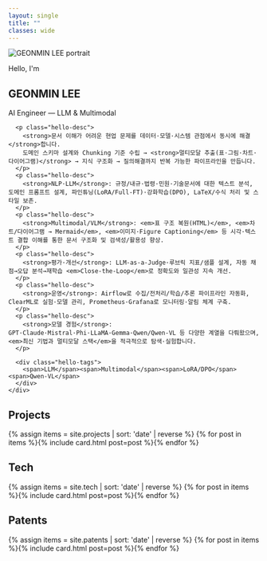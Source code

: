 ```yaml
---
layout: single
title: ""
classes: wide
---
```


<section class="hello-hero two-col">
  <div class="hello-photo">
    <img src="{{ '/assets/images/hero/profile.jpg' | relative_url }}" alt="GEONMIN LEE portrait">
  </div>
  <div class="hello-card">
    <div class="hello-left">
      <p class="eyebrow">Hello, I'm</p>
      <h1 class="hello-title">GEONMIN LEE</h1>
      <p class="hello-sub">AI Engineer — LLM & Multimodal</p>

      <p class="hello-desc">
        <strong>문서 이해가 어려운 현업 문제를 데이터·모델·시스템 관점에서 동시에 해결</strong>합니다.
        도메인 스키마 설계와 Chunking 기준 수립 → <strong>멀티모달 추출(표·그림·차트·다이어그램)</strong> → 지식 구조화 → 질의해결까지 반복 가능한 파이프라인을 만듭니다.
      </p>
      <p class="hello-desc">
        <strong>NLP·LLM</strong>: 규정/내규·법령·민원·기술문서에 대한 텍스트 분석, 도메인 프롬프트 설계, 파인튜닝(LoRA/Full-FT)·강화학습(DPO), LaTeX/수식 처리 및 스타일 보존.
      </p>
      <p class="hello-desc">
        <strong>Multimodal/VLM</strong>: <em>표 구조 복원(HTML)</em>, <em>차트/다이어그램 → Mermaid</em>, <em>이미지·Figure Captioning</em> 등 시각·텍스트 결합 이해를 통한 문서 구조화 및 검색성/활용성 향상.
      </p>
      <p class="hello-desc">
        <strong>평가·개선</strong>: LLM-as-a-Judge·루브릭 지표/샘플 설계, 자동 채점→오답 분석→재학습 <em>Close-the-Loop</em>로 정확도와 일관성 지속 개선.
      </p>
      <p class="hello-desc">
        <strong>운영</strong>: Airflow로 수집/전처리/학습/추론 파이프라인 자동화, ClearML로 실험·모델 관리, Prometheus·Grafana로 모니터링·알림 체계 구축.
      </p>
      <p class="hello-desc">
        <strong>모델 경험</strong>: GPT·Claude·Mistral·Phi·LLaMA·Gemma·Qwen/Qwen-VL 등 다양한 계열을 다뤄왔으며, <em>최신 기법과 멀티모달 스택</em>을 적극적으로 탐색·실험합니다.
      </p>

      <div class="hello-tags">
        <span>LLM</span><span>Multimodal</span><span>LoRA/DPO</span><span>Qwen-VL</span>
      </div>
    </div>
  </div>
</section>

<section class="section">
  <div class="section-head"><h2>Projects</h2></div>
  <div class="cards-grid">
    {% assign items = site.projects | sort: 'date' | reverse %}
    {% for post in items %}{% include card.html post=post %}{% endfor %}
  </div>
</section>

<section class="section">
  <div class="section-head"><h2>Tech</h2></div>
  <div class="cards-grid">
    {% assign items = site.tech | sort: 'date' | reverse %}
    {% for post in items %}{% include card.html post=post %}{% endfor %}
  </div>
</section>

<section class="section">
  <div class="section-head"><h2>Patents</h2></div>
  <div class="cards-grid">
    {% assign items = site.patents | sort: 'date' | reverse %}
    {% for post in items %}{% include card.html post=post %}{% endfor %}
  </div>
</section>
